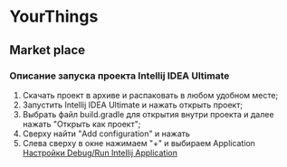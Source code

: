 # YourThings
## Market place
### Описание запуска проекта Intellij IDEA Ultimate
1. Скачать проект в архиве и распаковать в любом удобном месте;
2. Запустить Intellij IDEA Ultimate и нажать открыть проект;
3. Выбрать файл build.gradle для открытия внутри проекта и далее нажать "Открыть как проект";
4. Сверху найти "Add configuration" и нажать
5. Слева сверху в окне нажимаем "+" и выбираем Application
[Настройки Debug/Run Intellij Application](https://ibb.co/BNm8v1z)
